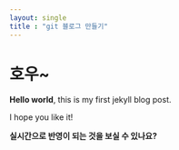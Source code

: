 ```yaml
---
layout: single
title : "git 블로그 만들기"
---
```


# 호우~

**Hello world**, this is my first jekyll blog post.

I hope you like it!

**실시간으로 반영이 되는 것을 보실 수 있나요?**
